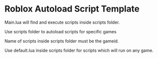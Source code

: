 # Roblox Autoload Script Template

Main.lua will find and execute scripts inside scripts folder.

Use scripts folder to autoload scripts for specific games

Name of scripts inside scripts folder must be the gameid.

Use default.lua inside scripts folder for scripts which will run on any game.
